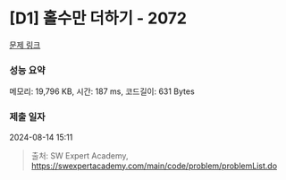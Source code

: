 # [D1] 홀수만 더하기 - 2072 

[문제 링크](https://swexpertacademy.com/main/code/problem/problemDetail.do?contestProbId=AV5QSEhaA5sDFAUq) 

### 성능 요약

메모리: 19,796 KB, 시간: 187 ms, 코드길이: 631 Bytes

### 제출 일자

2024-08-14 15:11



> 출처: SW Expert Academy, https://swexpertacademy.com/main/code/problem/problemList.do